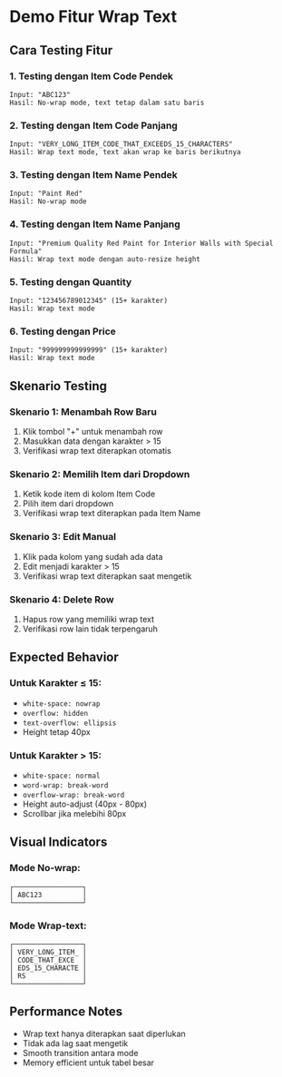 # Demo Fitur Wrap Text

## Cara Testing Fitur

### 1. Testing dengan Item Code Pendek
```
Input: "ABC123"
Hasil: No-wrap mode, text tetap dalam satu baris
```

### 2. Testing dengan Item Code Panjang
```
Input: "VERY_LONG_ITEM_CODE_THAT_EXCEEDS_15_CHARACTERS"
Hasil: Wrap text mode, text akan wrap ke baris berikutnya
```

### 3. Testing dengan Item Name Pendek
```
Input: "Paint Red"
Hasil: No-wrap mode
```

### 4. Testing dengan Item Name Panjang
```
Input: "Premium Quality Red Paint for Interior Walls with Special Formula"
Hasil: Wrap text mode dengan auto-resize height
```

### 5. Testing dengan Quantity
```
Input: "123456789012345" (15+ karakter)
Hasil: Wrap text mode
```

### 6. Testing dengan Price
```
Input: "999999999999999" (15+ karakter)
Hasil: Wrap text mode
```

## Skenario Testing

### Skenario 1: Menambah Row Baru
1. Klik tombol "+" untuk menambah row
2. Masukkan data dengan karakter > 15
3. Verifikasi wrap text diterapkan otomatis

### Skenario 2: Memilih Item dari Dropdown
1. Ketik kode item di kolom Item Code
2. Pilih item dari dropdown
3. Verifikasi wrap text diterapkan pada Item Name

### Skenario 3: Edit Manual
1. Klik pada kolom yang sudah ada data
2. Edit menjadi karakter > 15
3. Verifikasi wrap text diterapkan saat mengetik

### Skenario 4: Delete Row
1. Hapus row yang memiliki wrap text
2. Verifikasi row lain tidak terpengaruh

## Expected Behavior

### Untuk Karakter ≤ 15:
- `white-space: nowrap`
- `overflow: hidden`
- `text-overflow: ellipsis`
- Height tetap 40px

### Untuk Karakter > 15:
- `white-space: normal`
- `word-wrap: break-word`
- `overflow-wrap: break-word`
- Height auto-adjust (40px - 80px)
- Scrollbar jika melebihi 80px

## Visual Indicators

### Mode No-wrap:
```
┌─────────────────┐
│ ABC123          │
└─────────────────┘
```

### Mode Wrap-text:
```
┌─────────────────┐
│ VERY_LONG_ITEM_ │
│ CODE_THAT_EXCE  │
│ EDS_15_CHARACTE │
│ RS              │
└─────────────────┘
```

## Performance Notes
- Wrap text hanya diterapkan saat diperlukan
- Tidak ada lag saat mengetik
- Smooth transition antara mode
- Memory efficient untuk tabel besar 
